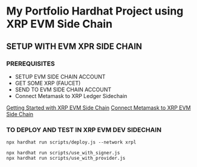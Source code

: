 # My Portfolio Hardhat Project using XRP EVM Side Chain

## SETUP WITH EVM XPR SIDE CHAIN

### PREREQUISITES

- SETUP EVM SIDE CHAIN ACCOUNT
- GET SOME XRP (FAUCET)
- SEND TO EVM SIDE CHAIN ACCOUNT
- Connect Metamask to XRP Ledger Sidechain

[Getting Started with XRP EVM Side Chain](https://opensource.ripple.com/docs/evm-sidechain/get-started-evm-sidechain/)
[Connect Metamask to XRP EVM Side Chain](https://opensource.ripple.com/docs/evm-sidechain/connect-metamask-to-xrpl-evm-sidechain/)

### TO DEPLOY AND TEST IN XRP EVM DEV SIDECHAIN

```shell
npx hardhat run scripts/deploy.js --network xrpl
```

```shell
npx hardhat run scripts/use_with_signer.js
npx hardhat run scripts/use_with_provider.js
```
